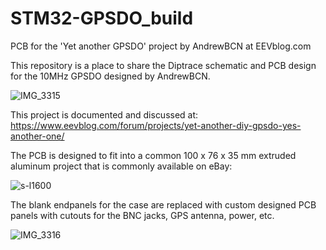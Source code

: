 # STM32-GPSDO_build
PCB for the 'Yet another GPSDO' project by AndrewBCN at EEVblog.com

This repository is a place to share the Diptrace schematic and PCB design for the 10MHz GPSDO designed by AndrewBCN.

![IMG_3315](https://github.com/vindoline/STM32-GPSDO_build/assets/2212487/9ee64bbe-fc1a-4b87-a1dc-b2420d6c465b)

This project is documented and discussed at: https://www.eevblog.com/forum/projects/yet-another-diy-gpsdo-yes-another-one/

The PCB is designed to fit into a common 100 x 76 x 35 mm extruded aluminum project that is commonly available on eBay:

![s-l1600](https://github.com/vindoline/STM32-GPSDO_build/assets/2212487/7cb8f290-8030-44d4-8aaf-4e12ccee9906)

The blank endpanels for the case are replaced with custom designed PCB panels with cutouts for the BNC jacks, GPS antenna, power, etc.

![IMG_3316](https://github.com/vindoline/STM32-GPSDO_build/assets/2212487/9e044ab5-2583-43d2-bdea-89c0214caed6)
